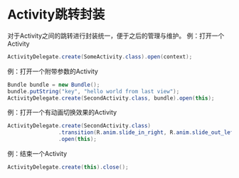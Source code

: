 # Activity跳转封装
对于Activity之间的跳转进行封装统一，便于之后的管理与维护。
例：打开一个Activity
```java
ActivityDelegate.create(SomeActivity.class).open(context);
```
例：打开一个附带参数的Activity
```java
Bundle bundle = new Bundle();
bundle.putString("key", "hello world from last view");
ActivityDelegate.create(SecondActivity.class, bundle).open(this);
```
例：打开一个有动画切换效果的Activity
```java
ActivityDelegate.create(SecondActivity.class)
                .transition(R.anim.slide_in_right, R.anim.slide_out_left)
                .open(this);
```
例：结束一个Activity
```java
ActivityDelegate.create(this).close();
```